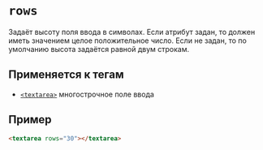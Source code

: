 # `rows`

Задаёт высоту поля ввода в символах. Если атрибут задан, то должен иметь значением целое положительное число. Если не задан, то по умолчанию высота задаётся равной двум строкам.

## Применяется к тегам

- [`<textarea>`](../../TAGS/FORM/textarea.md) многострочное поле ввода

## Пример

```html
<textarea rows="30"></textarea>
```

